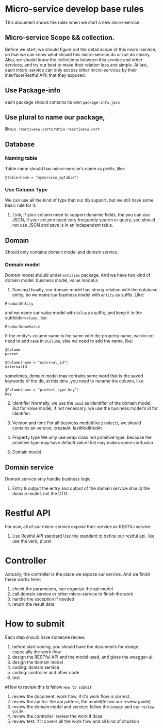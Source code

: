 # Micro-service develop base rules
This document shows the rules when we start a new micro-service.

## Micro-service Scope && collection.
Before we start, we should figure out the detail scope of this micro-service, so that we can know what should this micro-service do or not do clearly.
  Also, we should know the collections between this service and other services, and try our best to make their relation less and simple. 
  At last, each micro-service can only access other micro-services by their interface(Restful APi) that they exposed.
   
## Use Package-info
 each package should contains its own `package-info.java`

## Use plural to name our package, 
like`io.reactivesw.carts` not`io.reactivesw.cart`

## Database
### Naming table  
Table name should has micro-service's name as prefix, like:
```
@table(name = "myservice_mytable")
```
### Use Column Type
We can use all the kind of type that our db support, but we still have some basic rule for it:
1. `JSON`, if your column need to support dynamic fields, the you can use JSON, If your column need very frequently search or query, you should not use JSON and save is in an independent table.

## Domain
Should only contains domain model and domain service.

### Domain model
Domain model should under `entities` package. And we have two kind of domain model: business model, value model.a

1. Naming
Usually, our domain model has strong relation with the database entity, so we name our business model with `entity` as suffix. Like:
```
ProductEntity
```
and we name our value model with `Value` as suffix, and keep it in the subfolder`values`. like:
```
ProductNameValue
```

If the entity's column name is the same with the property name, we do not need to add `name` in `@Column`, else we need to add the name, like:
```
@Column
parent

@Column(name = "external_id")
externalId
```
sometimes, domain model may contains some word that is the saved keywords of the db, at this time ,you need to rename the column, like:
```
@Column(name = "product_type_key")
key
```
2. Identifier
Normally, we use the `uuid` as identifier of the domain model. But for value model, if not necessary, we use the business model's id for identifier. 

3. Version and time
For all business model(like `product`), we should contains an version, createAt, lastModifiedAt

4. Property type
We only use wrap class not primitive type, because the primitive type may have default value that may makes some confusion

5. Domain model 


## Domain service
Domain service only handle business logic.

1. Entry & output
the entry and output of the domain service should the domain model, not the DTO.

# Restful API
For now, all of our micro-service expose their service as RESTful service

1. Use Restful API standard
Use the standard to define our restful api. like use the verb, plural


# Controller
Actually, the controller is the place we expose our service. And we finish these works here:

1. check the parameters, can organize the api model
2. call domain service or other micro-service to finish the work
3. handle the exception if needed
4. return the result data


# How to submit
Each step should have someone review.
1. before start coding, you should have the documents for design, especially the work flow
2. design the RESTful API and the model used, and gives the swagger-ui.
3. design the domain model
4. coding: domain service
5. coding: controller and other code
6. test

#How to review
this is fellow `How to submit`
1. review the document: work flow, if it's work flow is correct.
2. review the api for: the api pattern, the model(fellow our review guide) 
3. review the domain model and service: fellow the `Domain` and our `review guide`
4. review the controller: review the work it dose
5. review test: if it covers all the work flow and all kind of situation




